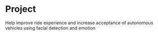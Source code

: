# Project
Help improve ride experience and increase acceptance of autonomous vehicles using facial detection and emotion
